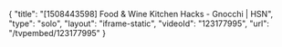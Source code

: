 {
    "title": "[1508443598] Food & Wine Kitchen Hacks - Gnocchi | HSN",
    "type": "solo",
    "layout": "iframe-static",
    "videoId": "123177995",
    "url": "\/tvpembed\/123177995"
}
